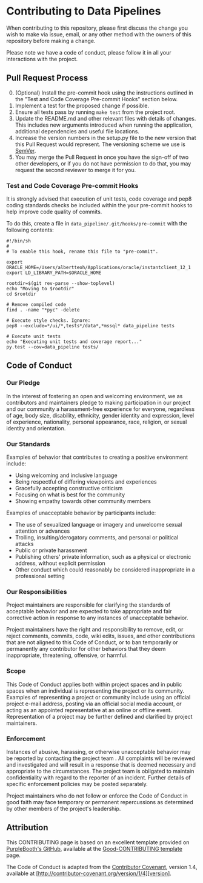 # Contributing to Data Pipelines

When contributing to this repository, please first discuss the change you wish
to make via issue, email, or any other method with the owners of this
repository before making a change.

Please note we have a code of conduct, please follow it in all your
interactions with the project.

## Pull Request Process

0. (Optional) Install the pre-commit hook using the instructions outlined
   in the "Test and Code Coverage Pre-commit Hooks" section below.
1. Implement a test for the proposed change if possible.
2. Ensure all tests pass by running `make test` from the project root.
3. Update the README.md and other relevant files with details of changes.
   This includes new arguments introduced when running the application,
   additional dependencies and useful file locations.
4. Increase the version numbers in the setup.py file to the
   new version that this Pull Request would represent. The versioning scheme
   we use is [SemVer](http://semver.org/).
5. You may merge the Pull Request in once you have the sign-off of two other
   developers, or if you do not have permission to do that, you may request
   the second reviewer to merge it for you.

### Test and Code Coverage Pre-commit Hooks

It is strongly advised that execution of unit tests, code coverage and
pep8 coding standards checks be included within the your pre-commit
hooks to help improve code quality of commits.

To do this, create a file in `data_pipeline/.git/hooks/pre-commit` with the
following contents:

```
#!/bin/sh
#
# To enable this hook, rename this file to "pre-commit".

export ORACLE_HOME=/Users/albertteoh/Applications/oracle/instantclient_12_1
export LD_LIBRARY_PATH=$ORACLE_HOME

rootdir=$(git rev-parse --show-toplevel)
echo "Moving to $rootdir"
cd $rootdir

# Remove compiled code
find . -name "*pyc" -delete

# Execute style checks. Ignore:
pep8 --exclude=*/ui/*,tests*/data*,*mssql* data_pipeline tests

# Execute unit tests
echo "Executing unit tests and coverage report..."
py.test --cov=data_pipeline tests/
```

## Code of Conduct

### Our Pledge

In the interest of fostering an open and welcoming environment, we as
contributors and maintainers pledge to making participation in our project and
our community a harassment-free experience for everyone, regardless of age,
body size, disability, ethnicity, gender identity and expression, level of
experience, nationality, personal appearance, race, religion, or sexual
identity and orientation.

### Our Standards

Examples of behavior that contributes to creating a positive environment
include:

* Using welcoming and inclusive language
* Being respectful of differing viewpoints and experiences
* Gracefully accepting constructive criticism
* Focusing on what is best for the community
* Showing empathy towards other community members

Examples of unacceptable behavior by participants include:

* The use of sexualized language or imagery and unwelcome sexual attention or
advances
* Trolling, insulting/derogatory comments, and personal or political attacks
* Public or private harassment
* Publishing others' private information, such as a physical or electronic
  address, without explicit permission
* Other conduct which could reasonably be considered inappropriate in a
  professional setting

### Our Responsibilities

Project maintainers are responsible for clarifying the standards of acceptable
behavior and are expected to take appropriate and fair corrective action in
response to any instances of unacceptable behavior.

Project maintainers have the right and responsibility to remove, edit, or
reject comments, commits, code, wiki edits, issues, and other contributions
that are not aligned to this Code of Conduct, or to ban temporarily or
permanently any contributor for other behaviors that they deem inappropriate,
threatening, offensive, or harmful.

### Scope

This Code of Conduct applies both within project spaces and in public spaces
when an individual is representing the project or its community. Examples of
representing a project or community include using an official project e-mail
address, posting via an official social media account, or acting as an
appointed representative at an online or offline event. Representation of a
project may be further defined and clarified by project maintainers.

### Enforcement

Instances of abusive, harassing, or otherwise unacceptable behavior may be
reported by contacting the project team . All
complaints will be reviewed and investigated and will result in a response that
is deemed necessary and appropriate to the circumstances. The project team is
obligated to maintain confidentiality with regard to the reporter of an
incident.
Further details of specific enforcement policies may be posted separately.

Project maintainers who do not follow or enforce the Code of Conduct in good
faith may face temporary or permanent repercussions as determined by other
members of the project's leadership.

## Attribution

This CONTRIBUTING page is based on an excellent template provided on
[PurpleBooth's GitHub][purplebooth-homepage], available at the
[Good-CONTRIBUTING template][good-contributing-page] page.

The Code of Conduct is adapted from the [Contributor Covenant][homepage],
version 1.4, available at
[http://contributor-covenant.org/version/1/4][version].

[homepage]: http://contributor-covenant.org
[version]: http://contributor-covenant.org/version/1/4/
[purplebooth-homepage]: https://gist.github.com/PurpleBooth
[good-contributing-page]: https://gist.github.com/PurpleBooth/b24679402957c63ec426
